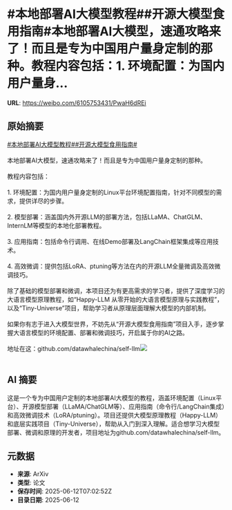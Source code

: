 # #本地部署AI大模型教程##开源大模型食用指南#本地部署AI大模型，速通攻略来了！而且是专为中国用户量身定制的那种。教程内容包括：1. 环境配置：为国内用户量身...

**URL**: https://weibo.com/6105753431/PwaH6dREi

## 原始摘要

<a href="https://m.weibo.cn/search?containerid=231522type%3D1%26t%3D10%26q%3D%23%E6%9C%AC%E5%9C%B0%E9%83%A8%E7%BD%B2AI%E5%A4%A7%E6%A8%A1%E5%9E%8B%E6%95%99%E7%A8%8B%23&amp;extparam=%23%E6%9C%AC%E5%9C%B0%E9%83%A8%E7%BD%B2AI%E5%A4%A7%E6%A8%A1%E5%9E%8B%E6%95%99%E7%A8%8B%23" data-hide=""><span class="surl-text">#本地部署AI大模型教程#</span></a><a href="https://m.weibo.cn/search?containerid=231522type%3D1%26t%3D10%26q%3D%23%E5%BC%80%E6%BA%90%E5%A4%A7%E6%A8%A1%E5%9E%8B%E9%A3%9F%E7%94%A8%E6%8C%87%E5%8D%97%23&amp;extparam=%23%E5%BC%80%E6%BA%90%E5%A4%A7%E6%A8%A1%E5%9E%8B%E9%A3%9F%E7%94%A8%E6%8C%87%E5%8D%97%23" data-hide=""><span class="surl-text">#开源大模型食用指南#</span></a><br><br>本地部署AI大模型，速通攻略来了！而且是专为中国用户量身定制的那种。<br><br>教程内容包括：<br><br>1. 环境配置：为国内用户量身定制的Linux平台环境配置指南，针对不同模型的需求，提供详尽的步骤。<br><br>2. 模型部署：涵盖国内外开源LLM的部署方法，包括LLaMA、ChatGLM、InternLM等模型的本地化部署教程。<br><br>3. 应用指南：包括命令行调用、在线Demo部署及LangChain框架集成等应用技术。<br><br>4. 高效微调：提供包括LoRA、ptuning等方法在内的开源LLM全量微调及高效微调技巧。<br><br>除了基础的模型部署和微调，本项目还为有更高需求的学习者，提供了深度学习的大语言模型原理教程，如“Happy-LLM 从零开始的大语言模型原理与实践教程”，以及“Tiny-Universe”项目，帮助学习者从原理层面理解大模型的内部机制。<br><br>如果你有志于进入大模型世界，不妨先从“开源大模型食用指南”项目入手，逐步掌握大语言模型的环境配置、部署和微调技巧，开启属于你的AI之路。<br><br>地址在这：github.com/datawhalechina/self-llm<img style="" src="https://tvax4.sinaimg.cn/large/006Fd7o3gy1i2cdw4ehutj313u1aq4qp.jpg" referrerpolicy="no-referrer"><br><br>

## AI 摘要

这是一个专为中国用户定制的本地部署AI大模型的教程，涵盖环境配置（Linux平台）、开源模型部署（LLaMA/ChatGLM等）、应用指南（命令行/LangChain集成）和高效微调技术（LoRA/ptuning）。项目还提供大模型原理教程（Happy-LLM）和底层实践项目（Tiny-Universe），帮助从入门到深入理解。适合想学习大模型部署、微调和原理的开发者，项目地址为github.com/datawhalechina/self-llm。

## 元数据

- **来源**: ArXiv
- **类型**: 论文
- **保存时间**: 2025-06-12T07:02:52Z
- **目录日期**: 2025-06-12
